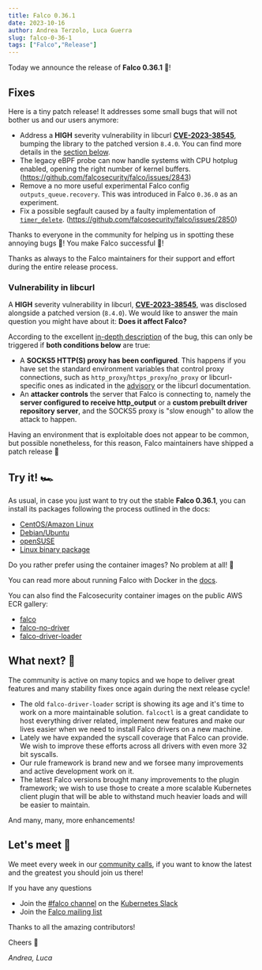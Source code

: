 ```yaml
---
title: Falco 0.36.1
date: 2023-10-16
author: Andrea Terzolo, Luca Guerra
slug: falco-0-36-1
tags: ["Falco","Release"]
---
```


Today we announce the release of **Falco 0.36.1** 🦅!

## Fixes

Here is a tiny patch release! It addresses some small bugs that will not bother us and our users anymore:

* Address a **HIGH** severity vulnerability in libcurl **[CVE-2023-38545](https://curl.se/docs/CVE-2023-38545.html)**, bumping the library to the patched version `8.4.0`. You can find more details in the [section below](#vulnerability-in-libcurl).
* The legacy eBPF probe can now handle systems with CPU hotplug enabled, opening the right number of kernel buffers. (https://github.com/falcosecurity/falco/issues/2843)
* Remove a no more useful experimental Falco config `outputs_queue.recovery`. This was introduced in Falco `0.36.0` as an experiment.
* Fix a possible segfault caused by a faulty implementation of [`timer_delete`](https://bugs.launchpad.net/ubuntu/+source/glibc/+bug/1940296). (https://github.com/falcosecurity/falco/issues/2850)

Thanks to everyone in the community for helping us in spotting these annoying bugs 🐛! You make Falco successful 🦅!

Thanks as always to the Falco maintainers for their support and effort during the entire release process.

### Vulnerability in libcurl

A **HIGH** severity vulnerability in libcurl, **[CVE-2023-38545](https://curl.se/docs/CVE-2023-38545.html)**, was disclosed alongside a patched version (`8.4.0`). We would like to answer the main question you might have about it: **Does it affect Falco?**

According to the excellent [in-depth description](https://daniel.haxx.se/blog/2023/10/11/how-i-made-a-heap-overflow-in-curl/) of the bug, this can only be triggered if **both conditions below** are true:
* A **SOCKS5 HTTP(S) proxy has been configured**. This happens if you have set the standard environment variables that control proxy connections, such as `http_proxy`/`https_proxy`/`no_proxy` or libcurl-specific ones as indicated in the [advisory](https://curl.se/docs/CVE-2023-38545.html) or the libcurl documentation.
* An **attacker controls** the server that Falco is connecting to, namely the **server configured to receive http_output** or a **custom prebuilt driver repository server**, and the SOCKS5 proxy is "slow enough" to allow the attack to happen.

Having an environment that is exploitable does not appear to be common, but possible nonetheless, for this reason, Falco maintainers have shipped a patch release 🦅

## Try it! 🏎️

As usual, in case you just want to try out the stable **Falco 0.36.1**, you can install its packages following the process outlined in the docs:

* [CentOS/Amazon Linux](https://falco.org/docs/getting-started/installation/#centos-rhel)
* [Debian/Ubuntu](https://falco.org/docs/getting-started/installation/#debian)
* [openSUSE](https://falco.org/docs/getting-started/installation/#suse)
* [Linux binary package](https://falco.org/docs/getting-started/installation/#linux-binary)

Do you rather prefer using the container images? No problem at all! 🐳

You can read more about running Falco with Docker in the [docs](https://falco.org/docs/getting-started/running/#docker).

You can also find the Falcosecurity container images on the public AWS ECR gallery:

* [falco](https://gallery.ecr.aws/falcosecurity/falco)
* [falco-no-driver](https://gallery.ecr.aws/falcosecurity/falco-no-driver)
* [falco-driver-loader](https://gallery.ecr.aws/falcosecurity/falco-driver-loader)

## What next? 🔮

The community is active on many topics and we hope to deliver great features and many stability fixes once again during the next release cycle!

- The old `falco-driver-loader` script is showing its age and it's time to work on a more maintainable solution. `falcoctl` is a great candidate to host everything driver related, implement new features and make our lives easier when we need to install Falco drivers on a new machine.
- Lately we have expanded the syscall coverage that Falco can provide. We wish to improve these efforts across all drivers with even more 32 bit syscalls.
- Our rule framework is brand new and we forsee many improvements and active development work on it.
- The latest Falco versions brought many improvements to the plugin framework; we wish to use those to create a more scalable Kubernetes client plugin that will be able to withstand much heavier loads and will be easier to maintain.

And many, many, more enhancements!

## Let's meet 🤝

We meet every week in our [community calls](https://github.com/falcosecurity/community),
if you want to know the latest and the greatest you should join us there!

If you have any questions

* Join the [#falco channel](https://kubernetes.slack.com/messages/falco) on the [Kubernetes Slack](https://slack.k8s.io)
* Join the [Falco mailing list](https://lists.cncf.io/g/cncf-falco-dev)

Thanks to all the amazing contributors!

Cheers 🎊

_Andrea, Luca_
